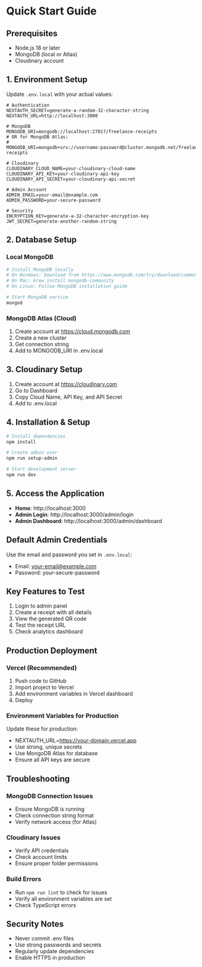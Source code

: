 # Quick Start Guide

## Prerequisites
- Node.js 18 or later
- MongoDB (local or Atlas)
- Cloudinary account

## 1. Environment Setup

Update `.env.local` with your actual values:

```env
# Authentication
NEXTAUTH_SECRET=generate-a-random-32-character-string
NEXTAUTH_URL=http://localhost:3000

# MongoDB
MONGODB_URI=mongodb://localhost:27017/freelance-receipts
# OR for MongoDB Atlas:
# MONGODB_URI=mongodb+srv://username:password@cluster.mongodb.net/freelance-receipts

# Cloudinary
CLOUDINARY_CLOUD_NAME=your-cloudinary-cloud-name
CLOUDINARY_API_KEY=your-cloudinary-api-key
CLOUDINARY_API_SECRET=your-cloudinary-api-secret

# Admin Account
ADMIN_EMAIL=your-email@example.com
ADMIN_PASSWORD=your-secure-password

# Security
ENCRYPTION_KEY=generate-a-32-character-encryption-key
JWT_SECRET=generate-another-random-string
```

## 2. Database Setup

### Local MongoDB
```bash
# Install MongoDB locally
# On Windows: Download from https://www.mongodb.com/try/download/community
# On Mac: brew install mongodb-community
# On Linux: Follow MongoDB installation guide

# Start MongoDB service
mongod
```

### MongoDB Atlas (Cloud)
1. Create account at https://cloud.mongodb.com
2. Create a new cluster
3. Get connection string
4. Add to MONGODB_URI in .env.local

## 3. Cloudinary Setup
1. Create account at https://cloudinary.com
2. Go to Dashboard
3. Copy Cloud Name, API Key, and API Secret
4. Add to .env.local

## 4. Installation & Setup
```bash
# Install dependencies
npm install

# Create admin user
npm run setup-admin

# Start development server
npm run dev
```

## 5. Access the Application
- **Home**: http://localhost:3000
- **Admin Login**: http://localhost:3000/admin/login
- **Admin Dashboard**: http://localhost:3000/admin/dashboard

## Default Admin Credentials
Use the email and password you set in `.env.local`:
- Email: your-email@example.com
- Password: your-secure-password

## Key Features to Test
1. Login to admin panel
2. Create a receipt with all details
3. View the generated QR code
4. Test the receipt URL
5. Check analytics dashboard

## Production Deployment

### Vercel (Recommended)
1. Push code to GitHub
2. Import project to Vercel
3. Add environment variables in Vercel dashboard
4. Deploy

### Environment Variables for Production
Update these for production:
- NEXTAUTH_URL=https://your-domain.vercel.app
- Use strong, unique secrets
- Use MongoDB Atlas for database
- Ensure all API keys are secure

## Troubleshooting

### MongoDB Connection Issues
- Ensure MongoDB is running
- Check connection string format
- Verify network access (for Atlas)

### Cloudinary Issues
- Verify API credentials
- Check account limits
- Ensure proper folder permissions

### Build Errors
- Run `npm run lint` to check for issues
- Verify all environment variables are set
- Check TypeScript errors

## Security Notes
- Never commit .env files
- Use strong passwords and secrets
- Regularly update dependencies
- Enable HTTPS in production
